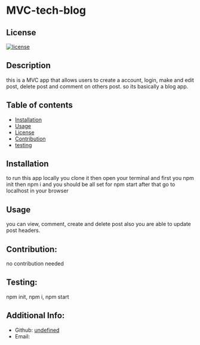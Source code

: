  # MVC-tech-blog

  ## License

  [![license](https://img.shields.io/badge/license-None-blue)](https://shields.io)

  ## Description

  this is a MVC app that allows users to create a account, login, make and edit post, delete post and comment on others post. so its basically a blog app.

  ## Table of contents
  * [Installation](#installation)
  * [Usage](#usage)
  * [License](#license)
  * [Contribution](#Contribution)
  * [testing](#testing)
  
  ## Installation

  to run this app locally you clone it then open your terminal and first you npm init then npm i and you should be all set for npm start after that go to localhost in your browser

  ## Usage

  you can view, comment, create and delete post also you are able to update post headers.


  ## Contribution:
  no contribution needed


  ## Testing:

  npm init, npm i, npm start

  ## Additional Info:
  - Github: [undefined](https://github.com/undefined)
  - Email:  
